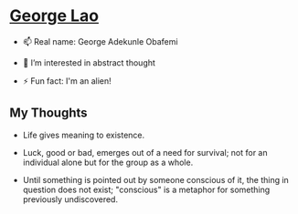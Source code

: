 # [George Lao](georgelaozi.com)

- 📫 Real name: George Adekunle Obafemi
  
- 👀 I’m interested in abstract thought
  
- ⚡ Fun fact: I'm an alien!

## My Thoughts

+ Life gives meaning to existence.

+ Luck, good or bad, emerges out of a need for survival; not for an individual alone but for the group as a whole.

+ Until something is pointed out by someone conscious of it, the thing in question does not exist; "conscious" is a metaphor for something previously undiscovered.
